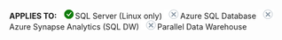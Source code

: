 <Token>**APPLIES TO:** ![Yes](media/yes.png)SQL Server (Linux only) ![No](media/no.png)Azure SQL Database ![No](media/no.png)Azure Synapse Analytics (SQL DW) ![No](media/no.png)Parallel Data Warehouse </Token>
